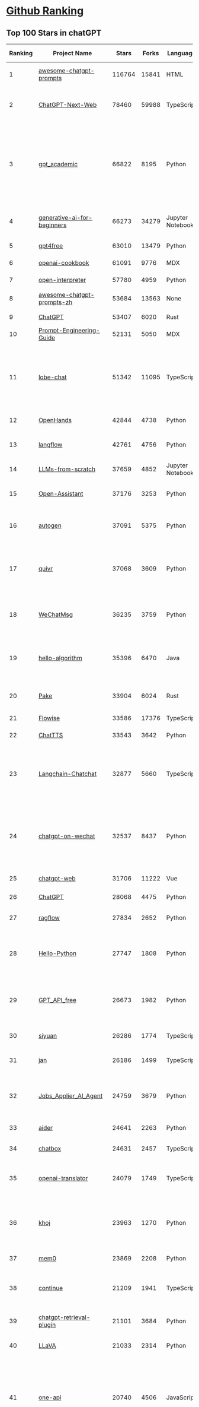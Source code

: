 [Github Ranking](../README.md)
==========

## Top 100 Stars in chatGPT

| Ranking | Project Name | Stars | Forks | Language | Open Issues | Description | Last Commit |
| ------- | ------------ | ----- | ----- | -------- | ----------- | ----------- | ----------- |
| 1 | [awesome-chatgpt-prompts](https://github.com/f/awesome-chatgpt-prompts) | 116764 | 15841 | HTML | 0 | This repo includes ChatGPT prompt curation to use ChatGPT and other LLM tools better. | 2025-01-07T08:42:33Z |
| 2 | [ChatGPT-Next-Web](https://github.com/ChatGPTNextWeb/ChatGPT-Next-Web) | 78460 | 59988 | TypeScript | 484 | A cross-platform ChatGPT/Gemini UI (Web / PWA / Linux / Win / MacOS). 一键拥有你自己的跨平台 ChatGPT/Gemini/Claude LLM 应用。 | 2025-01-09T12:15:51Z |
| 3 | [gpt_academic](https://github.com/binary-husky/gpt_academic) | 66822 | 8195 | Python | 397 | 为GPT/GLM等LLM大语言模型提供实用化交互接口，特别优化论文阅读/润色/写作体验，模块化设计，支持自定义快捷按钮&函数插件，支持Python和C++等项目剖析&自译解功能，PDF/LaTex论文翻译&总结功能，支持并行问询多种LLM模型，支持chatglm3等本地模型。接入通义千问, deepseekcoder, 讯飞星火, 文心一言, llama2, rwkv, claude2, moss等。 | 2025-01-09T14:33:44Z |
| 4 | [generative-ai-for-beginners](https://github.com/microsoft/generative-ai-for-beginners) | 66273 | 34279 | Jupyter Notebook | 2 | 21 Lessons, Get Started Building with Generative AI  🔗 https://microsoft.github.io/generative-ai-for-beginners/ | 2024-12-12T20:34:43Z |
| 5 | [gpt4free](https://github.com/xtekky/gpt4free) | 63010 | 13479 | Python | 20 | The official gpt4free repository \| various collection of powerful language models | 2025-01-10T18:08:19Z |
| 6 | [openai-cookbook](https://github.com/openai/openai-cookbook) | 61091 | 9776 | MDX | 31 | Examples and guides for using the OpenAI API | 2025-01-10T16:11:26Z |
| 7 | [open-interpreter](https://github.com/OpenInterpreter/open-interpreter) | 57780 | 4959 | Python | 202 | A natural language interface for computers | 2024-12-10T20:09:11Z |
| 8 | [awesome-chatgpt-prompts-zh](https://github.com/PlexPt/awesome-chatgpt-prompts-zh) | 53684 | 13563 | None | 38 | ChatGPT 中文调教指南。各种场景使用指南。学习怎么让它听你的话。 | 2025-01-01T08:34:33Z |
| 9 | [ChatGPT](https://github.com/lencx/ChatGPT) | 53407 | 6020 | Rust | 752 | 🔮 ChatGPT Desktop Application (Mac, Windows and Linux) | 2024-08-29T17:58:11Z |
| 10 | [Prompt-Engineering-Guide](https://github.com/dair-ai/Prompt-Engineering-Guide) | 52131 | 5050 | MDX | 138 | 🐙 Guides, papers, lecture, notebooks and resources for prompt engineering | 2025-01-09T16:50:20Z |
| 11 | [lobe-chat](https://github.com/lobehub/lobe-chat) | 51342 | 11095 | TypeScript | 479 | 🤯 Lobe Chat - an open-source, modern-design AI chat framework. Supports Multi AI Providers( OpenAI / Claude 3 / Gemini / Ollama / Qwen /  DeepSeek), Knowledge Base (file upload / knowledge management / RAG ), Multi-Modals (Vision/TTS/Plugins/Artifacts). One-click FREE deployment of your private ChatGPT/ Claude application. | 2025-01-11T00:27:24Z |
| 12 | [OpenHands](https://github.com/All-Hands-AI/OpenHands) | 42844 | 4738 | Python | 233 | 🙌 OpenHands: Code Less, Make More | 2025-01-11T02:18:13Z |
| 13 | [langflow](https://github.com/langflow-ai/langflow) | 42761 | 4756 | Python | 193 | Langflow is a low-code app builder for RAG and multi-agent AI applications. It’s Python-based and agnostic to any model, API, or database. | 2025-01-10T22:32:21Z |
| 14 | [LLMs-from-scratch](https://github.com/rasbt/LLMs-from-scratch) | 37659 | 4852 | Jupyter Notebook | 1 | Implement a ChatGPT-like LLM in PyTorch from scratch, step by step | 2025-01-08T02:49:02Z |
| 15 | [Open-Assistant](https://github.com/LAION-AI/Open-Assistant) | 37176 | 3253 | Python | 225 | OpenAssistant is a chat-based assistant that understands tasks, can interact with third-party systems, and retrieve information dynamically to do so. | 2024-08-17T01:55:35Z |
| 16 | [autogen](https://github.com/microsoft/autogen) | 37091 | 5375 | Python | 595 | A programming framework for agentic AI 🤖 PyPi: autogen-agentchat Discord: https://aka.ms/autogen-discord Office Hour: https://aka.ms/autogen-officehour | 2025-01-11T02:47:14Z |
| 17 | [quivr](https://github.com/QuivrHQ/quivr) | 37068 | 3609 | Python | 67 | Opiniated RAG for integrating GenAI in your apps 🧠   Focus on your product rather than the RAG. Easy integration in existing products with customisation!  Any LLM: GPT4, Groq, Llama. Any Vectorstore: PGVector, Faiss. Any Files. Anyway you want.  | 2025-01-06T09:42:31Z |
| 18 | [WeChatMsg](https://github.com/LC044/WeChatMsg) | 36235 | 3759 | Python | 62 | 提取微信聊天记录，将其导出成HTML、Word、Excel文档永久保存，对聊天记录进行分析生成年度聊天报告，用聊天数据训练专属于个人的AI聊天助手 | 2025-01-02T13:14:29Z |
| 19 | [hello-algorithm](https://github.com/geekxh/hello-algorithm) | 35396 | 6470 | Java | 12 | 🌍 针对小白的算法训练 \| 包括四部分：①.大厂面经 ②.力扣图解  ③.千本开源电子书 ④.百张技术思维导图（项目花了上百小时，希望可以点 star 支持，🌹感谢~）推荐免费ChatGPT使用网站 | 2023-06-13T04:13:17Z |
| 20 | [Pake](https://github.com/tw93/Pake) | 33904 | 6024 | Rust | 17 | 🤱🏻 Turn any webpage into a desktop app with Rust.  🤱🏻 利用 Rust 轻松构建轻量级多端桌面应用 | 2025-01-07T02:18:08Z |
| 21 | [Flowise](https://github.com/FlowiseAI/Flowise) | 33586 | 17376 | TypeScript | 417 | Drag & drop UI to build your customized LLM flow | 2025-01-10T20:51:43Z |
| 22 | [ChatTTS](https://github.com/2noise/ChatTTS) | 33543 | 3642 | Python | 66 | A generative speech model for daily dialogue. | 2025-01-07T16:04:04Z |
| 23 | [Langchain-Chatchat](https://github.com/chatchat-space/Langchain-Chatchat) | 32877 | 5660 | TypeScript | 188 | Langchain-Chatchat（原Langchain-ChatGLM）基于 Langchain 与 ChatGLM, Qwen 与 Llama 等语言模型的 RAG 与 Agent 应用 \| Langchain-Chatchat (formerly langchain-ChatGLM), local knowledge based LLM (like ChatGLM, Qwen and Llama) RAG and Agent app with langchain  | 2024-11-29T05:06:44Z |
| 24 | [chatgpt-on-wechat](https://github.com/zhayujie/chatgpt-on-wechat) | 32537 | 8437 | Python | 287 | 基于大模型搭建的聊天机器人，同时支持 微信公众号、企业微信应用、飞书、钉钉 等接入，可选择GPT3.5/GPT-4o/GPT-o1/ Claude/文心一言/讯飞星火/通义千问/ Gemini/GLM-4/Claude/Kimi/LinkAI，能处理文本、语音和图片，访问操作系统和互联网，支持基于自有知识库进行定制企业智能客服。 | 2024-12-28T08:28:35Z |
| 25 | [chatgpt-web](https://github.com/Chanzhaoyu/chatgpt-web) | 31706 | 11222 | Vue | 0 | 用 Express 和  Vue3 搭建的 ChatGPT 演示网页 | 2024-08-16T15:26:57Z |
| 26 | [ChatGPT](https://github.com/acheong08/ChatGPT) | 28068 | 4475 | Python | 11 | Reverse engineered ChatGPT API | 2023-08-02T06:02:10Z |
| 27 | [ragflow](https://github.com/infiniflow/ragflow) | 27834 | 2652 | Python | 729 | RAGFlow is an open-source RAG (Retrieval-Augmented Generation) engine based on deep document understanding. | 2025-01-10T13:09:07Z |
| 28 | [Hello-Python](https://github.com/mouredev/Hello-Python) | 27747 | 1808 | Python | 15 | Curso para aprender el lenguaje de programación Python desde cero y para principiantes. 100 clases, 44 horas en vídeo, código, proyectos y grupo de chat. Fundamentos, frontend, backend, testing, IA... | 2024-12-20T06:43:34Z |
| 29 | [GPT_API_free](https://github.com/chatanywhere/GPT_API_free) | 26673 | 1982 | Python | 51 | Free ChatGPT API Key，免费ChatGPT API，支持GPT4 API（免费），ChatGPT国内可用免费转发API，直连无需代理。可以搭配ChatBox等软件/插件使用，极大降低接口使用成本。国内即可无限制畅快聊天。 | 2024-12-08T18:24:40Z |
| 30 | [siyuan](https://github.com/siyuan-note/siyuan) | 26286 | 1774 | TypeScript | 278 | A privacy-first, self-hosted, fully open source personal knowledge management software, written in typescript and golang. | 2025-01-11T03:12:07Z |
| 31 | [jan](https://github.com/janhq/jan) | 26186 | 1499 | TypeScript | 139 | Jan is an open source alternative to ChatGPT that runs 100% offline on your computer | 2025-01-09T07:44:37Z |
| 32 | [Jobs_Applier_AI_Agent](https://github.com/feder-cr/Jobs_Applier_AI_Agent) | 24759 | 3679 | Python | 92 | Auto_Jobs_Applier_AI_Agent aims to easy job hunt process by automating the job application process. Utilizing artificial intelligence, it enables users to apply for multiple jobs in an automated and personalized way. | 2024-12-25T18:06:04Z |
| 33 | [aider](https://github.com/Aider-AI/aider) | 24641 | 2263 | Python | 297 | aider is AI pair programming in your terminal | 2025-01-10T23:54:35Z |
| 34 | [chatbox](https://github.com/Bin-Huang/chatbox) | 24631 | 2457 | TypeScript | 373 | User-friendly Desktop Client App for AI Models/LLMs (GPT, Claude, Gemini, Ollama...) | 2025-01-10T06:10:10Z |
| 35 | [openai-translator](https://github.com/openai-translator/openai-translator) | 24079 | 1749 | TypeScript | 463 | 基于 ChatGPT API 的划词翻译浏览器插件和跨平台桌面端应用    -    Browser extension and cross-platform desktop application for translation based on ChatGPT API. | 2024-11-16T20:34:00Z |
| 36 | [khoj](https://github.com/khoj-ai/khoj) | 23963 | 1270 | Python | 61 | Your AI second brain. Self-hostable. Get answers from the web or your docs. Build custom agents, schedule automations, do deep research. Turn any online or local LLM into your personal, autonomous AI (gpt, claude, gemini, llama, qwen, mistral). Get started - free. | 2025-01-11T02:57:47Z |
| 37 | [mem0](https://github.com/mem0ai/mem0) | 23869 | 2208 | Python | 193 | The Memory layer for your AI apps | 2025-01-10T20:17:42Z |
| 38 | [continue](https://github.com/continuedev/continue) | 21209 | 1941 | TypeScript | 935 | ⏩ Continue is the leading open-source AI code assistant. You can connect any models and any context to build custom autocomplete and chat experiences inside VS Code and JetBrains | 2025-01-11T01:47:04Z |
| 39 | [chatgpt-retrieval-plugin](https://github.com/openai/chatgpt-retrieval-plugin) | 21101 | 3684 | Python | 166 | The ChatGPT Retrieval Plugin lets you easily find personal or work documents by asking questions in natural language. | 2024-07-04T22:00:16Z |
| 40 | [LLaVA](https://github.com/haotian-liu/LLaVA) | 21033 | 2314 | Python | 1025 | [NeurIPS'23 Oral] Visual Instruction Tuning (LLaVA) built towards GPT-4V level capabilities and beyond. | 2024-08-12T09:52:38Z |
| 41 | [one-api](https://github.com/songquanpeng/one-api) | 20740 | 4506 | JavaScript | 730 | OpenAI 接口管理 & 分发系统，支持 Azure、Anthropic Claude、Google PaLM 2 & Gemini、智谱 ChatGLM、百度文心一言、讯飞星火认知、阿里通义千问、360 智脑以及腾讯混元，可用于二次分发管理 key，仅单可执行文件，已打包好 Docker 镜像，一键部署，开箱即用. OpenAI key management & redistribution system, using a single API for all LLMs, and features an English UI. | 2024-12-27T14:01:55Z |
| 42 | [LibreChat](https://github.com/danny-avila/LibreChat) | 20365 | 3422 | TypeScript | 138 | Enhanced ChatGPT Clone: Features Agents, Anthropic, AWS, OpenAI, Assistants API, Azure, Groq, o1, GPT-4o, Mistral, OpenRouter, Vertex AI, Gemini, Artifacts, AI model switching, message search, Code Interpreter, langchain, DALL-E-3, OpenAPI Actions, Functions, Secure Multi-User Auth, Presets, open-source for self-hosting. Active project. | 2025-01-11T00:00:46Z |
| 43 | [architecture.of.internet-product](https://github.com/davideuler/architecture.of.internet-product) | 20161 | 4672 | HTML | 3 | 互联网公司技术架构，微信/淘宝/微博/腾讯/阿里/美团点评/百度/OpenAI/Google/Facebook/Amazon/eBay的架构，欢迎PR补充 | 2024-02-17T12:02:24Z |
| 44 | [MoneyPrinterTurbo](https://github.com/harry0703/MoneyPrinterTurbo) | 19366 | 2961 | Python | 90 | 利用AI大模型，一键生成高清短视频 Generate short videos with one click using AI LLM. | 2024-12-12T08:54:09Z |
| 45 | [SmsForwarder](https://github.com/pppscn/SmsForwarder) | 19272 | 2555 | Kotlin | 7 | 短信转发器——监控Android手机短信、来电、APP通知，并根据指定规则转发到其他手机：钉钉群自定义机器人、钉钉企业内机器人、企业微信群机器人、飞书机器人、企业微信应用消息、邮箱、bark、webhook、Telegram机器人、Server酱、PushPlus、手机短信等。包括主动控制服务端与客户端，让你轻松远程发短信、查短信、查通话、查话簿、查电量等。（V3.0 新增）PS.这个APK主要是学习与自用，如有BUG请提ISSUE，同时欢迎大家提PR指正 | 2024-12-17T05:26:40Z |
| 46 | [awesome-free-chatgpt](https://github.com/LiLittleCat/awesome-free-chatgpt) | 19173 | 1327 | Python | 30 | 🆓免费的 ChatGPT 镜像网站列表，持续更新。List of free ChatGPT mirror sites, continuously updated.  | 2025-01-10T03:25:45Z |
| 47 | [best-of-ml-python](https://github.com/ml-tooling/best-of-ml-python) | 18704 | 2579 | None | 23 | 🏆 A ranked list of awesome machine learning Python libraries. Updated weekly. | 2025-01-09T15:36:33Z |
| 48 | [ChatPaper](https://github.com/kaixindelele/ChatPaper) | 18661 | 1944 | Python | 68 | Use ChatGPT to summarize the arXiv papers. 全流程加速科研，利用chatgpt进行论文全文总结+专业翻译+润色+审稿+审稿回复 | 2024-04-04T02:45:02Z |
| 49 | [haystack](https://github.com/deepset-ai/haystack) | 18534 | 1993 | Python | 101 | AI orchestration framework to build customizable, production-ready LLM applications. Connect components (models, vector DBs, file converters) to pipelines or agents that can interact with your data. With advanced retrieval methods, it's best suited for building RAG, question answering, semantic search or conversational agent chatbots. | 2025-01-10T19:16:21Z |
| 50 | [Chat2DB](https://github.com/CodePhiliaX/Chat2DB) | 18205 | 2028 | Java | 369 | 🔥🔥🔥AI-driven database tool and SQL client, The hottest GUI client, supporting MySQL, Oracle, PostgreSQL, DB2, SQL Server, DB2, SQLite, H2, ClickHouse, and more. | 2024-12-26T07:33:08Z |
| 51 | [carrot](https://github.com/xx025/carrot) | 17099 | 1457 | None | 5 | Free ChatGPT Site List 这儿为你准备了众多免费好用的ChatGPT镜像站点 | 2024-12-19T15:15:37Z |
| 52 | [vpncn.github.io](https://github.com/vpncn/vpncn.github.io) | 16474 | 1497 | HTML | 0 | 2024中国翻墙软件VPN推荐以及科学上网避坑，稳定好用。对比SSR机场、蓝灯、V2ray、老王VPN、VPS搭建梯子等科学上网与翻墙软件，中国最新科学上网翻墙梯子VPN下载推荐，访问Chatgpt。 | 2024-12-10T15:30:29Z |
| 53 | [ChatALL](https://github.com/ai-shifu/ChatALL) | 15424 | 1654 | JavaScript | 220 |  Concurrently chat with ChatGPT, Bing Chat, Bard, Alpaca, Vicuna, Claude, ChatGLM, MOSS, 讯飞星火, 文心一言 and more, discover the best answers | 2025-01-08T15:47:32Z |
| 54 | [ChuanhuChatGPT](https://github.com/GaiZhenbiao/ChuanhuChatGPT) | 15338 | 2287 | Python | 125 | GUI for ChatGPT API and many LLMs. Supports agents, file-based QA, GPT finetuning and query with web search. All with a neat UI. | 2024-12-12T15:01:12Z |
| 55 | [DocsGPT](https://github.com/arc53/DocsGPT) | 15226 | 1619 | TypeScript | 36 | Chatbot for documentation, that allows you to chat with your data. Privately deployable, provides AI knowledge sharing and integrates knowledge into your AI workflow | 2025-01-10T21:58:53Z |
| 56 | [KeepChatGPT](https://github.com/xcanwin/KeepChatGPT) | 14754 | 732 | JavaScript | 87 | 这是一款提高ChatGPT的数据安全能力和效率的插件。并且免费共享大量创新功能，如：自动刷新、保持活跃、数据安全、取消审计、克隆对话、言无不尽、净化页面、展示大屏、拦截跟踪、日新月异、明察秋毫等。让我们的AI体验无比安全、顺畅、丝滑、高效、简洁。 | 2024-10-13T19:16:39Z |
| 57 | [FinGPT](https://github.com/AI4Finance-Foundation/FinGPT) | 14617 | 2011 | Jupyter Notebook | 69 | FinGPT: Open-Source Financial Large Language Models!  Revolutionize 🔥    We release the trained model on HuggingFace. | 2024-12-26T03:22:34Z |
| 58 | [open-im-server](https://github.com/openimsdk/open-im-server) | 14337 | 2523 | Go | 70 | IM Chat ChatGPT | 2025-01-10T09:37:49Z |
| 59 | [leedl-tutorial](https://github.com/datawhalechina/leedl-tutorial) | 14220 | 2946 | Jupyter Notebook | 3 | 《李宏毅深度学习教程》（李宏毅老师推荐👍，苹果书🍎），PDF下载地址：https://github.com/datawhalechina/leedl-tutorial/releases | 2024-12-24T16:23:08Z |
| 60 | [web-llm](https://github.com/mlc-ai/web-llm) | 14203 | 919 | TypeScript | 75 | High-performance In-browser LLM Inference Engine  | 2024-12-23T07:06:03Z |
| 61 | [chatgpt-mirai-qq-bot](https://github.com/lss233/chatgpt-mirai-qq-bot) | 13585 | 1576 | Python | 350 | 🚀 一键部署！真正的 AI 聊天机器人！支持ChatGPT、文心一言、讯飞星火、Bing、Bard、ChatGLM、POE，多账号，人设调教，虚拟女仆、图片渲染、语音发送 \| 支持 QQ、Telegram、Discord、微信 等平台 | 2025-01-05T19:09:54Z |
| 62 | [novel](https://github.com/steven-tey/novel) | 13550 | 1116 | TypeScript | 95 | Notion-style WYSIWYG editor with AI-powered autocompletion. | 2025-01-04T16:37:40Z |
| 63 | [wechat-chatgpt](https://github.com/fuergaosi233/wechat-chatgpt) | 13311 | 3911 | TypeScript | 0 | Use ChatGPT On Wechat via wechaty | 2024-05-20T09:44:41Z |
| 64 | [chatgpt-google-extension](https://github.com/wong2/chatgpt-google-extension) | 13250 | 1484 | TypeScript | 96 | This project is deprecated. Check my new project ChatHub: | 2024-08-14T17:49:27Z |
| 65 | [botpress](https://github.com/botpress/botpress) | 13039 | 1827 | TypeScript | 8 | The open-source hub to build & deploy GPT/LLM Agents ⚡️ | 2025-01-11T03:04:43Z |
| 66 | [RWKV-LM](https://github.com/BlinkDL/RWKV-LM) | 12990 | 880 | Python | 92 | RWKV (pronounced RwaKuv) is an RNN with great LLM performance, which can also be directly trained like a GPT transformer (parallelizable). We are at RWKV-7 "Goose". So it's combining the best of RNN and transformer - great performance, linear time, constant space (no kv-cache), fast training, infinite ctx_len, and free sentence embedding. | 2025-01-10T07:35:46Z |
| 67 | [MOSS](https://github.com/OpenMOSS/MOSS) | 12018 | 1148 | Python | 234 | An open-source tool-augmented conversational language model from Fudan University | 2024-07-13T14:52:59Z |
| 68 | [gorilla](https://github.com/ShishirPatil/gorilla) | 11656 | 1025 | Python | 100 | Gorilla: Training and Evaluating LLMs for Function Calls (Tool Calls) | 2025-01-05T17:36:23Z |
| 69 | [h2ogpt](https://github.com/h2oai/h2ogpt) | 11585 | 1265 | Python | 276 | Private chat with local GPT with document, images, video, etc. 100% private, Apache 2.0. Supports oLLaMa, Mixtral, llama.cpp, and more. Demo: https://gpt.h2o.ai/ https://gpt-docs.h2o.ai/ | 2025-01-08T01:23:25Z |
| 70 | [onyx](https://github.com/onyx-dot-app/onyx) | 11395 | 1436 | Python | 276 | Gen-AI Chat for Teams - Think ChatGPT if it had access to your team's unique knowledge. | 2025-01-11T03:24:42Z |
| 71 | [MoneyPrinter](https://github.com/FujiwaraChoki/MoneyPrinter) | 11071 | 1430 | Python | 2 | Automate Creation of YouTube Shorts using MoviePy. | 2024-09-17T15:39:17Z |
| 72 | [awesome-chatgpt-zh](https://github.com/EmbraceAGI/awesome-chatgpt-zh) | 10954 | 902 | Python | 0 | ChatGPT 中文指南🔥，ChatGPT 中文调教指南，指令指南，应用开发指南，精选资源清单，更好的使用 chatGPT 让你的生产力 up up up! 🚀 | 2024-11-05T10:24:21Z |
| 73 | [llama-gpt](https://github.com/getumbrel/llama-gpt) | 10905 | 708 | TypeScript | 84 | A self-hosted, offline, ChatGPT-like chatbot. Powered by Llama 2. 100% private, with no data leaving your device. New: Code Llama support! | 2024-04-23T18:56:06Z |
| 74 | [LLMSurvey](https://github.com/RUCAIBox/LLMSurvey) | 10765 | 839 | Python | 21 | The official GitHub page for the survey paper "A Survey of Large Language Models". | 2024-08-20T04:48:58Z |
| 75 | [ai-chatbot](https://github.com/vercel/ai-chatbot) | 10706 | 2786 | TypeScript | 133 | A full-featured, hackable Next.js AI chatbot built by Vercel | 2025-01-08T14:38:58Z |
| 76 | [chatGPTBox](https://github.com/josStorer/chatGPTBox) | 10224 | 775 | JavaScript | 313 | Integrating ChatGPT into your browser deeply, everything you need is here | 2024-12-14T04:01:58Z |
| 77 | [shell_gpt](https://github.com/TheR1D/shell_gpt) | 10077 | 791 | Python | 84 | A command-line productivity tool powered by AI large language models like GPT-4, will help you accomplish your tasks faster and more efficiently. | 2024-08-29T21:58:12Z |
| 78 | [promptflow](https://github.com/microsoft/promptflow) | 9760 | 905 | Python | 94 | Build high-quality LLM apps - from prototyping, testing to production deployment and monitoring. | 2025-01-09T21:00:16Z |
| 79 | [ChatRWKV](https://github.com/BlinkDL/ChatRWKV) | 9453 | 704 | Python | 31 | ChatRWKV is like ChatGPT but powered by RWKV (100% RNN) language model, and open source. | 2024-12-07T05:00:54Z |
| 80 | [go-openai](https://github.com/sashabaranov/go-openai) | 9432 | 1443 | Go | 123 | OpenAI ChatGPT, GPT-3, GPT-4, DALL·E, Whisper API wrapper for Go | 2024-12-27T10:27:38Z |
| 81 | [CosyVoice](https://github.com/FunAudioLLM/CosyVoice) | 9393 | 905 | Python | 466 | Multi-lingual large voice generation model, providing inference, training and deployment full-stack ability. | 2025-01-10T09:53:32Z |
| 82 | [BingGPT](https://github.com/dice2o/BingGPT) | 9231 | 709 | JavaScript | 233 | Desktop application of new Bing's AI-powered chat (Windows, macOS and Linux) | 2024-02-08T15:06:01Z |
| 83 | [Bob](https://github.com/ripperhe/Bob) | 9065 | 513 | None | 111 | Bob 是一款 macOS 平台的翻译和 OCR 软件。 | 2024-02-21T10:29:39Z |
| 84 | [hamulete](https://github.com/hoochanlon/hamulete) | 8972 | 1873 | Python | 0 | 🏔️国立台湾大学、新加坡国立大学、早稻田大学、东京大学，中央研究院（台湾）以及中国重点高校及科研机构，社科、经济、数学、博弈论、哲学、系统工程类学术论文等知识库。 | 2024-10-17T02:51:56Z |
| 85 | [open-saas](https://github.com/wasp-lang/open-saas) | 8915 | 865 | TypeScript | 60 | A free, open-source SaaS app starter for React & Node.js with superpowers. Full-featured. Community-driven. | 2025-01-07T14:02:46Z |
| 86 | [void](https://github.com/voideditor/void) | 8880 | 473 | TypeScript | 13 | None | 2025-01-11T03:02:56Z |
| 87 | [go-proxy-bingai](https://github.com/adams549659584/go-proxy-bingai) | 8822 | 13280 | HTML | 217 | 用 Vue3 和 Go 搭建的微软 New Bing 演示站点，拥有一致的 UI 体验，支持 ChatGPT 提示词，国内可用。 | 2024-03-20T07:24:11Z |
| 88 | [mi-gpt](https://github.com/idootop/mi-gpt) | 8614 | 955 | TypeScript | 9 | 🏠 将小爱音箱接入 ChatGPT 和豆包，改造成你的专属语音助手。 | 2024-12-28T08:28:03Z |
| 89 | [chatgpt_system_prompt](https://github.com/LouisShark/chatgpt_system_prompt) | 8455 | 1230 | HTML | 0 | A collection of GPT system prompts and various prompt injection/leaking knowledge. | 2025-01-01T06:43:51Z |
| 90 | [LMFlow](https://github.com/OptimalScale/LMFlow) | 8324 | 827 | Python | 68 | An Extensible Toolkit for Finetuning and Inference of Large Foundation Models. Large Models for All. | 2025-01-08T01:19:50Z |
| 91 | [BetterChatGPT](https://github.com/ztjhz/BetterChatGPT) | 8242 | 2780 | TypeScript | 209 | An amazing UI for OpenAI's ChatGPT (Website + Windows + MacOS + Linux) | 2024-08-14T10:26:46Z |
| 92 | [awesome-chatgpt](https://github.com/humanloop/awesome-chatgpt) | 8216 | 527 | None | 23 | Curated list of awesome tools, demos, docs for ChatGPT and GPT-3 | 2024-05-13T01:11:31Z |
| 93 | [EdgeGPT](https://github.com/acheong08/EdgeGPT) | 8047 | 905 | Python | 37 | Reverse engineered API of Microsoft's Bing Chat AI | 2023-08-03T13:37:26Z |
| 94 | [chatgpt-demo](https://github.com/anse-app/chatgpt-demo) | 8019 | 3790 | TypeScript | 44 | Minimal web UI for ChatGPT.  | 2023-12-27T01:44:01Z |
| 95 | [CopilotForXcode](https://github.com/intitni/CopilotForXcode) | 7937 | 395 | Swift | 33 | The first GitHub Copilot, Codeium and ChatGPT Xcode Source Editor Extension | 2025-01-10T09:22:21Z |
| 96 | [chat-ui](https://github.com/huggingface/chat-ui) | 7857 | 1161 | TypeScript | 270 | Open source codebase powering the HuggingChat app | 2025-01-10T12:22:54Z |
| 97 | [PaLM-rlhf-pytorch](https://github.com/lucidrains/PaLM-rlhf-pytorch) | 7746 | 673 | Python | 15 | Implementation of RLHF (Reinforcement Learning with Human Feedback) on top of the PaLM architecture. Basically ChatGPT but with PaLM | 2025-01-06T16:39:03Z |
| 98 | [gpt4free-ts](https://github.com/xiangsx/gpt4free-ts) | 7744 | 1359 | TypeScript | 47 | Providing a free OpenAI GPT-4 API !   This is a replication project for the typescript version of xtekky/gpt4free | 2024-09-04T01:15:09Z |
| 99 | [coai](https://github.com/coaidev/coai) | 7695 | 1000 | TypeScript | 10 | 🚀 Next Generation AI One-Stop Internationalization Solution. 🚀 下一代 AI 一站式 B/C 端解决方案，支持 OpenAI，Midjourney，Claude，讯飞星火，Stable Diffusion，DALL·E，ChatGLM，通义千问，腾讯混元，360 智脑，百川 AI，火山方舟，新必应，Gemini，Moonshot 等模型，支持对话分享，自定义预设，云端同步，模型市场，支持弹性计费和订阅计划模式，支持图片解析，支持联网搜索，支持模型缓存，丰富美观的后台管理与仪表盘数据统计。 | 2024-12-08T04:42:24Z |
| 100 | [supermemory](https://github.com/supermemoryai/supermemory) | 7634 | 745 | TypeScript | 44 | Build your own second brain with supermemory. It's a ChatGPT for your bookmarks. Import tweets or save websites and content using the chrome extension. | 2024-09-21T03:39:10Z |

